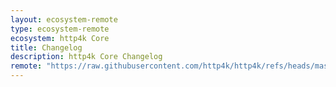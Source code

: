 ```yaml
---
layout: ecosystem-remote
type: ecosystem-remote
ecosystem: http4k Core
title: Changelog
description: http4k Core Changelog
remote: "https://raw.githubusercontent.com/http4k/http4k/refs/heads/master/CHANGELOG.md"
---
```

